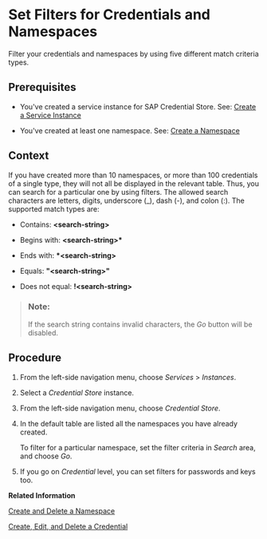 <!-- loio1f383beec1204ddb8a2f2c7b9e69a70a -->

# Set Filters for Credentials and Namespaces

Filter your credentials and namespaces by using five different match criteria types.



<a name="loio1f383beec1204ddb8a2f2c7b9e69a70a__prereq_x3x_vg5_glb"/>

## Prerequisites

-   You've created a service instance for SAP Credential Store. See: [Create a Service Instance](create-a-service-instance-dc5f087.md)

-   You've created at least one namespace. See: [Create a Namespace](create-and-delete-a-namespace-401b20c.md) 




## Context

If you have created more than 10 namespaces, or more than 100 credentials of a single type, they will not all be displayed in the relevant table. Thus, you can search for a particular one by using filters. The allowed search characters are letters, digits, underscore \(\_\), dash \(-\), and colon \(:\). The supported match types are:

-   Contains: **<search-string\>**

-   Begins with: **<search-string\>\***

-   Ends with: **\*<search-string\>**

-   Equals: **"<search-string\>"**

-   Does not equal: **!<search-string\>**


> ### Note:  
> If the search string contains invalid characters, the *Go* button will be disabled.



## Procedure

1.  From the left-side navigation menu, choose *Services* \> *Instances*.

2.  Select a *Credential Store* instance.

3.  From the left-side navigation menu, choose *Credential Store*.

4.  In the default table are listed all the namespaces you have already created.

    To filter for a particular namespace, set the filter criteria in *Search* area, and choose *Go*.

5.  If you go on *Credential* level, you can set filters for passwords and keys too.


**Related Information**  


[Create and Delete a Namespace](create-and-delete-a-namespace-401b20c.md "To create and use any kind of credentials, you first need to create a namespace.")

[Create, Edit, and Delete a Credential](create-edit-and-delete-a-credential-2a5423f.md "Create and modify credentials of type password, key, and keyring.")

